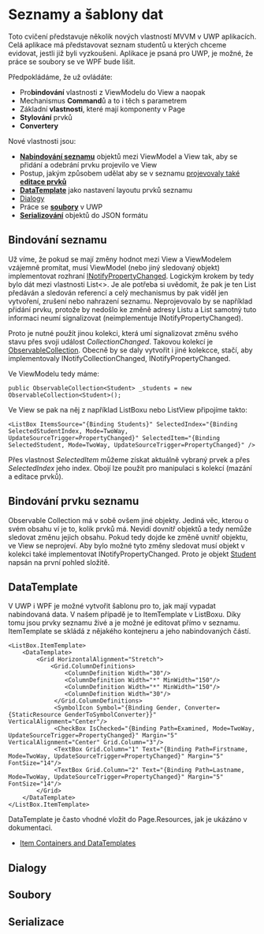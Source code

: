 # Seznamy a šablony dat

Toto cvičení představuje několik nových vlastností MVVM v UWP aplikacích. Celá aplikace má představovat seznam studentů u kterých chceme evidovat, jestli již byli vyzkoušeni.
Aplikace je psaná pro UWP, je možné, že práce se soubory se ve WPF bude lišit.

Předpokládáme, že už ovládáte:
* Pro**bindování** vlastnosti z ViewModelu do View a naopak
* Mechanismus **Command**ů a to i těch s parametrem
* Základní **vlastnosti**, které mají komponenty v Page
* **Stylování** prvků
* **Convertery**

Nové vlastnosti jsou:
* **[Nabindování seznamu](#bindovani-seznamu)** objektů mezi ViewModel a View tak, aby se přidání a odebrání prvku projevilo ve View
* Postup, jakým způsobem udělat aby se v seznamu [projevovaly také **editace prvků**](#bindovani-prvku-seznamu)
* **[DataTemplate](#datatemplate)** jako nastavení layoutu prvků seznamu
* [Dialogy](#dialogy)
* Práce se **[soubory](#soubory)** v UWP
* **[Serializování](#serializace)** objektů do JSON formátu

## Bindování seznamu
Už víme, že pokud se mají změny hodnot mezi View a ViewModelem vzájemně promítat, musí ViewModel (nebo jiný sledovaný objekt) implementovat rozhraní [INotifyPropertyChanged](https://docs.microsoft.com/cs-cz/dotnet/api/system.componentmodel.inotifypropertychanged?view=netcore-3.1).
Logickým krokem by tedy bylo dát mezi vlastnosti List<>. Je ale potřeba si uvědomit, že pak je ten List předáván a sledován referencí a celý mechanismus by pak viděl jen vytvoření, zrušení nebo nahrazení seznamu. Neprojevovalo by se například přidání prvku, protože by nedošlo ke změně adresy Listu a List samotný tuto informaci neumí signalizovat (neimplementuje INotifyPropertyChanged).

Proto je nutné použít jinou kolekci, která umí signalizovat změnu svého stavu přes svoji událost *CollectionChanged*. Takovou kolekcí je [ObservableCollection<T>](https://docs.microsoft.com/cs-cz/dotnet/api/system.collections.objectmodel.observablecollection-1?view=netcore-3.1). Obecně by se daly vytvořit i jiné kolekcce, stačí, aby implementovaly INotifyCollectionChanged, INotifyPropertyChanged.

Ve ViewModelu tedy máme:
```
public ObservableCollection<Student> _students = new ObservableCollection<Student>();
```

Ve View se pak na něj z například ListBoxu nebo ListView připojíme takto:
```
<ListBox ItemsSource="{Binding Students}" SelectedIndex="{Binding SelectedStudentIndex, Mode=TwoWay, UpdateSourceTrigger=PropertyChanged}" SelectedItem="{Binding SelectedStudent, Mode=TwoWay, UpdateSourceTrigger=PropertyChanged}" />
```
Přes vlastnost *SelectedItem* můžeme získat aktuálně vybraný prvek a přes *SelectedIndex* jeho index. Obojí lze použít pro manipulaci s kolekcí (mazání a editace prvků).

## Bindování prvku seznamu
Observable Collection má v sobě ovšem jiné objekty. Jediná věc, kterou o svém obsahu ví je to, kolik prvků má. Nevidí dovnitř objektů a tedy nemůže sledovat změnu jejich obsahu.
Pokud tedy dojde ke změně uvnitř objektu, ve View se neprojeví. Aby bylo možné tyto změny sledovat musí objekt v kolekci také implementovat INotifyPropertyChanged. Proto je objekt [Student](../Model/Student.cs) napsán na první pohled složitě.

## DataTemplate
V UWP i WPF je možné vytvořit šablonu pro to, jak mají vypadat nabindovaná data. V našem případě je to ItemTemplate v ListBoxu. Díky tomu jsou prvky seznamu živé a je možné je editovat přímo v seznamu. ItemTemplate se skládá z nějakého kontejneru a jeho nabindovaných částí.

```
<ListBox.ItemTemplate>
    <DataTemplate>
        <Grid HorizontalAlignment="Stretch">
            <Grid.ColumnDefinitions>
                <ColumnDefinition Width="30"/>
                <ColumnDefinition Width="*" MinWidth="150"/>
                <ColumnDefinition Width="*" MinWidth="150"/>
                <ColumnDefinition Width="30"/>
             </Grid.ColumnDefinitions>
             <SymbolIcon Symbol="{Binding Gender, Converter={StaticResource GenderToSymbolConverter}}" VerticalAlignment="Center"/>
             <CheckBox IsChecked="{Binding Path=Examined, Mode=TwoWay, UpdateSourceTrigger=PropertyChanged}" Margin="5" VerticalAlignment="Center" Grid.Column="3"/>
             <TextBox Grid.Column="1" Text="{Binding Path=Firstname, Mode=TwoWay, UpdateSourceTrigger=PropertyChanged}" Margin="5" FontSize="14"/>
             <TextBox Grid.Column="2" Text="{Binding Path=Lastname, Mode=TwoWay, UpdateSourceTrigger=PropertyChanged}" Margin="5" FontSize="14"/>
        </Grid>
    </DataTemplate>
</ListBox.ItemTemplate>
```
DataTemplate je často vhodné vložit do Page.Resources, jak je ukázáno v dokumentaci.

* [Item Containers and DataTemplates](https://docs.microsoft.com/en-us/windows/uwp/design/controls-and-patterns/item-containers-templates)

## Dialogy

## Soubory

## Serializace

